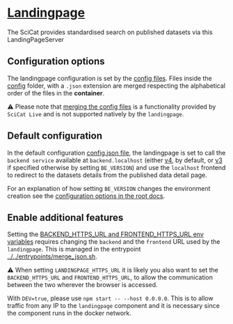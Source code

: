 # [Landingpage](https://github.com/SciCatProject/LandingPageServer)

The SciCat provides standardised search on published datasets via this LandingPageServer

## Configuration options

The landingpage configuration is set by the [config files](./config/). Files inside the [config](./config/) folder, with
a `.json` extension are merged respecting the alphabetical order of the files in the **container**.

:warning: Please note that [merging the config files](../../entrypoints/merge_json.sh) is a functionality provided by
`SciCat Live` and is not supported natively by the `landingpage`.

## Default configuration

In the default configuration [config.json file](./config/config.json), the landingpage is set to call the
`backend service` available at `backend.localhost` (either [v4](../backend/services/v4/), by default, or
[v3](../backend/services/v3/) if specified otherwise by setting `BE_VERSION`) and use the `localhost` frontend to
redirect to the datasets details from the published data detail page.

For an explanation of how setting `BE_VERSION` changes the environment creation see the
[configuration options in the root docs](../../README.md#docker-compose-profiles-and-env-variables-configuration-options).

## Enable additional features

Setting the [BACKEND_HTTPS_URL and FRONTEND_HTTPS_URL env variables](../../.env) requires changing the `backend` and the
`frontend` URL used by the `landingpage`. This is managed in the entrypoint
[../../entrypoints/merge_json.sh](../../entrypoints/merge_json.sh).

:warning: When setting `LANDINGPAGE_HTTPS_URL` it is likely you also want to set the `BACKEND_HTTPS_URL` and
`FRONTEND_HTTPS_URL`, to allow the communication between the two wherever the browser is accessed.

With `DEV=true`, please use `npm start -- --host 0.0.0.0`. This is to allow traffic from any IP to the `landingpage`
component and it is necessary since the component runs in the docker network.
